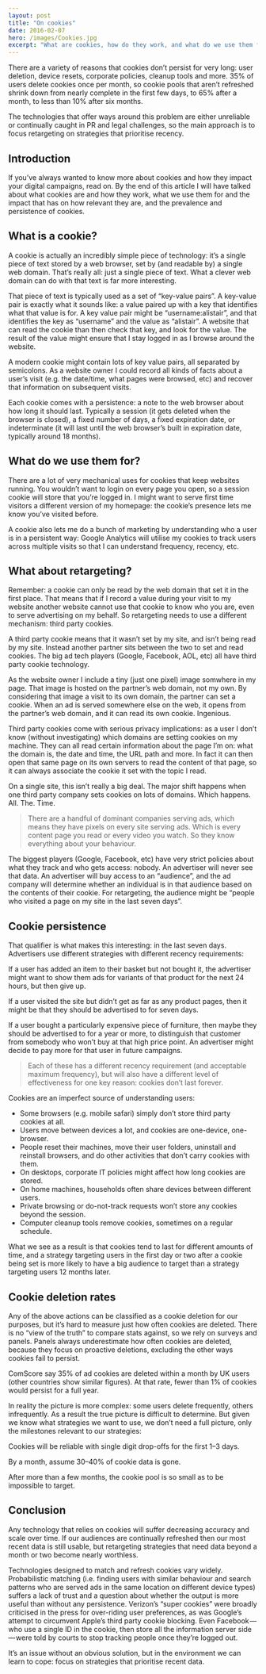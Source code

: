 ```yaml
---
layout: post
title: "On cookies"
date: 2016-02-07
hero: /images/Cookies.jpg
excerpt: "What are cookies, how do they work, and what do we use them for?"
---
```


There are a variety of reasons that cookies don’t persist for very long: user deletion, device resets, corporate policies, cleanup tools and more. 35% of users delete cookies once per month, so cookie pools that aren’t refreshed shrink down from nearly complete in the first few days, to 65% after a month, to less than 10% after six months.

The technologies that offer ways around this problem are either unreliable or continually caught in PR and legal challenges, so the main approach is to focus retargeting on strategies that prioritise recency.

## Introduction

If you’ve always wanted to know more about cookies and how they impact your digital campaigns, read on. By the end of this article I will have talked about what cookies are and how they work, what we use them for and the impact that has on how relevant they are, and the prevalence and persistence of cookies.

## What is a cookie?

A cookie is actually an incredibly simple piece of technology: it’s a single piece of text stored by a web browser, set by (and readable by) a single web domain. That’s really all: just a single piece of text. What a clever web domain can do with that text is far more interesting.

That piece of text is typically used as a set of “key-value pairs”. A key-value pair is exactly what it sounds like: a value paired up with a key that identifies what that value is for. A key value pair might be “username:alistair”, and that identifies the key as “username” and the value as “alistair”. A website that can read the cookie than then check that key, and look for the value. The result of the value might ensure that I stay logged in as I browse around the website.

A modern cookie might contain lots of key value pairs, all separated by semicolons. As a website owner I could record all kinds of facts about a user’s visit (e.g. the date/time, what pages were browsed, etc) and recover that information on subsequent visits.

Each cookie comes with a persistence: a note to the web browser about how long it should last. Typically a session (it gets deleted when the browser is closed), a fixed number of days, a fixed expiration date, or indeterminate (it will last until the web browser’s built in expiration date, typically around 18 months).

## What do we use them for?

There are a lot of very mechanical uses for cookies that keep websites running. You wouldn’t want to login on every page you open, so a session cookie will store that you’re logged in. I might want to serve first time visitors a different version of my homepage: the cookie’s presence lets me know you’ve visited before.

A cookie also lets me do a bunch of marketing by understanding who a user is in a persistent way: Google Analytics will utilise my cookies to track users across multiple visits so that I can understand frequency, recency, etc.

## What about retargeting?

Remember: a cookie can only be read by the web domain that set it in the first place. That means that if I record a value during your visit to my website another website cannot use that cookie to know who you are, even to serve advertising on my behalf. So retargeting needs to use a different mechanism: third party cookies.

A third party cookie means that it wasn’t set by my site, and isn’t being read by my site. Instead another partner sits between the two to set and read cookies. The big ad tech players (Google, Facebook, AOL, etc) all have third party cookie technology.

As the website owner I include a tiny (just one pixel) image somwhere in my page. That image is hosted on the partner’s web domain, not my own. By considering that image a visit to its own domain, the partner can set a cookie. When an ad is served somewhere else on the web, it opens from the partner’s web domain, and it can read its own cookie. Ingenious.

Third party cookies come with serious privacy implications: as a user I don’t know (without investigating) which domains are setting cookies on my machine. They can all read certain information about the page I’m on: what the domain is, the date and time, the URL path and more. In fact it can then open that same page on its own servers to read the content of that page, so it can always associate the cookie it set with the topic I read.

On a single site, this isn’t really a big deal. The major shift happens when one third party company sets cookies on lots of domains. Which happens. All. The. Time.

>There are a handful of dominant companies serving ads, which means they have pixels on every site serving ads. Which is every content page you read or every video you watch. So they know everything about your behaviour.

The biggest players (Google, Facebook, etc) have very strict policies about what they track and who gets access: nobody. An advertiser will never see that data. An advertiser will buy access to an “audience”, and the ad company will determine whether an individual is in that audience based on the contents of their cookie. For retargeting, the audience might be “people who visited a page on my site in the last seven days”.

## Cookie persistence

That qualifier is what makes this interesting: in the last seven days. Advertisers use different strategies with different recency requirements:

If a user has added an item to their basket but not bought it, the advertiser might want to show them ads for variants of that product for the next 24 hours, but then give up.

If a user visited the site but didn’t get as far as any product pages, then it might be that they should be advertised to for seven days.

If a user bought a particularly expensive piece of furniture, then maybe they should be advertised to for a year or more, to distinguish that customer from somebody who won’t buy at that high price point. An advertiser might decide to pay more for that user in future campaigns.

> Each of these has a different recency requirement (and acceptable maximum frequency), but will also have a different level of effectiveness for one key reason: cookies don’t last forever.

Cookies are an imperfect source of understanding users:
- Some browsers (e.g. mobile safari) simply don’t store third party cookies at all.
- Users move between devices a lot, and cookies are one-device, one-browser.
- People reset their machines, move their user folders, uninstall and reinstall browsers, and do other activities that don’t carry cookies with them.
- On desktops, corporate IT policies might affect how long cookies are stored.
- On home machines, households often share devices between different users.
- Private browsing or do-not-track requests won’t store any cookies beyond the session.
- Computer cleanup tools remove cookies, sometimes on a regular schedule.

What we see as a result is that cookies tend to last for different amounts of time, and a strategy targeting users in the first day or two after a cookie being set is more likely to have a big audience to target than a strategy targeting users 12 months later.

## Cookie deletion rates

Any of the above actions can be classified as a cookie deletion for our purposes, but it’s hard to measure just how often cookies are deleted. There is no “view of the truth” to compare stats against, so we rely on surveys and panels. Panels always underestimate how often cookies are deleted, because they focus on proactive deletions, excluding the other ways cookies fail to persist.

ComScore say 35% of ad cookies are deleted within a month by UK users (other countries show similar figures). At that rate, fewer than 1% of cookies would persist for a full year.

In reality the picture is more complex: some users delete frequently, others infrequently. As a result the true picture is difficult to determine. But given we know what strategies we want to use, we don’t need a full picture, only the milestones relevant to our strategies:

Cookies will be reliable with single digit drop-offs for the first 1–3 days.

By a month, assume 30–40% of cookie data is gone.

After more than a few months, the cookie pool is so small as to be impossible to target.

## Conclusion

Any technology that relies on cookies will suffer decreasing accuracy and scale over time. If our audiences are continually refreshed then our most recent data is still usable, but retargeting strategies that need data beyond a month or two become nearly worthless.

Technologies designed to match and refresh cookies vary widely. Probabilistic matching (i.e. finding users with similar behaviour and search patterns who are served ads in the same location on different device types) suffers a lack of trust and a question about whether the output is more useful than without any persistence. Verizon’s “super cookies” were broadly criticised in the press for over-riding user preferences, as was Google’s attempt to circumvent Apple’s third party cookie blocking. Even Facebook — who use a single ID in the cookie, then store all the information server side — were told by courts to stop tracking people once they’re logged out.

It’s an issue without an obvious solution, but in the environment we can learn to cope: focus on strategies that prioritise recent data.
